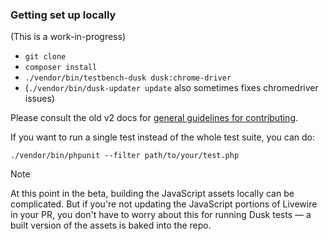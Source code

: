
### Getting set up locally

(This is a work-in-progress)

* `git clone`
* `composer install`
* `./vendor/bin/testbench-dusk dusk:chrome-driver`
* (`./vendor/bin/dusk-updater update` also sometimes fixes chromedriver issues)

Please consult the old v2 docs for [general guidelines for contributing](https://laravel-livewire.com/docs/2.x/contribution-guide).

If you want to run a single test instead of the whole test suite, you can do:

`./vendor/bin/phpunit --filter path/to/your/test.php`

> [!NOTE]
> At this point in the beta, building the JavaScript assets locally can be complicated. But if you're not updating the JavaScript portions of Livewire in your PR, you don't have to worry about this for running Dusk tests — a built version of the assets is baked into the repo.
